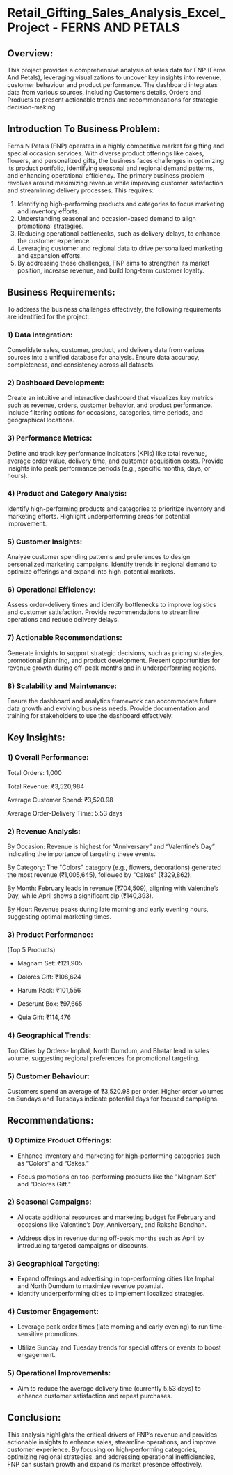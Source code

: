 # Retail_Gifting_Sales_Analysis_Excel_Project -   FERNS AND PETALS

## Overview:

This project provides a comprehensive analysis of sales data for FNP (Ferns And Petals), leveraging visualizations to uncover key insights into revenue, customer behaviour and product performance. The dashboard integrates data from various sources, including Customers details, Orders and Products to present actionable trends and recommendations for strategic decision-making.

## Introduction To Business Problem:

Ferns N Petals (FNP) operates in a highly competitive market for gifting and special occasion services. With diverse product offerings like cakes, flowers, and personalized gifts, the business faces challenges in optimizing its product portfolio, identifying seasonal and regional demand patterns, and enhancing operational efficiency. The primary business problem revolves around maximizing revenue while improving customer satisfaction and streamlining delivery processes. This requires:

1) Identifying high-performing products and categories to focus marketing and inventory efforts.
2) Understanding seasonal and occasion-based demand to align promotional strategies.
3) Reducing operational bottlenecks, such as delivery delays, to enhance the customer experience.
4) Leveraging customer and regional data to drive personalized marketing and expansion efforts.
5) By addressing these challenges, FNP aims to strengthen its market position, increase revenue, and build long-term customer loyalty.

## Business Requirements:

To address the business challenges effectively, the following requirements are identified for the project:

### 1) Data Integration:
Consolidate sales, customer, product, and delivery data from various sources into a unified database for analysis.
Ensure data accuracy, completeness, and consistency across all datasets.

### 2) Dashboard Development:
Create an intuitive and interactive dashboard that visualizes key metrics such as revenue, orders, customer behavior, and product performance.
Include filtering options for occasions, categories, time periods, and geographical locations.

### 3) Performance Metrics:
Define and track key performance indicators (KPIs) like total revenue, average order value, delivery time, and customer acquisition costs.
Provide insights into peak performance periods (e.g., specific months, days, or hours).

### 4) Product and Category Analysis:
Identify high-performing products and categories to prioritize inventory and marketing efforts.
Highlight underperforming areas for potential improvement.

### 5) Customer Insights:
Analyze customer spending patterns and preferences to design personalized marketing campaigns.
Identify trends in regional demand to optimize offerings and expand into high-potential markets.

### 6) Operational Efficiency:
Assess order-delivery times and identify bottlenecks to improve logistics and customer satisfaction.
Provide recommendations to streamline operations and reduce delivery delays.

### 7) Actionable Recommendations:
Generate insights to support strategic decisions, such as pricing strategies, promotional planning, and product development.
Present opportunities for revenue growth during off-peak months and in underperforming regions.

### 8) Scalability and Maintenance:
Ensure the dashboard and analytics framework can accommodate future data growth and evolving business needs.
Provide documentation and training for stakeholders to use the dashboard effectively.

## Key Insights:

### 1) Overall Performance:
Total Orders: 1,000

Total Revenue: ₹3,520,984

Average Customer Spend: ₹3,520.98

Average Order-Delivery Time: 5.53 days

### 2) Revenue Analysis:
By Occasion: Revenue is highest for “Anniversary” and “Valentine’s Day” indicating the importance of targeting these events.

By Category: The "Colors" category (e.g., flowers, decorations) generated the most revenue (₹1,005,645), followed by "Cakes" (₹329,862).

By Month: February leads in revenue (₹704,509), aligning with Valentine’s Day, while April shows a significant dip (₹140,393).

By Hour: Revenue peaks during late morning and early evening hours, suggesting optimal marketing times.


### 3) Product Performance:
   (Top 5 Products)
   - Magnam Set: ₹121,905
     
   - Dolores Gift: ₹106,624
     
   - Harum Pack: ₹101,556
     
   - Deserunt Box: ₹97,665
     
   - Quia Gift: ₹114,476

### 4) Geographical Trends:
Top Cities by Orders- Imphal, North Dumdum, and Bhatar lead in sales volume, suggesting regional preferences for promotional targeting.

### 5) Customer Behaviour:
  Customers spend an average of ₹3,520.98 per order.
  Higher order volumes on Sundays and Tuesdays indicate potential days for focused campaigns.

 ## Recommendations: 
 
 ### 1) Optimize Product Offerings:
  - Enhance inventory and marketing for high-performing categories such as “Colors” and “Cakes.”
    
  - Focus promotions on top-performing products like the "Magnam Set" and "Dolores Gift."

### 2) Seasonal Campaigns:
 - Allocate additional resources and marketing budget for February and occasions like Valentine’s Day, Anniversary, and Raksha Bandhan.
   
 - Address dips in revenue during off-peak months such as April by introducing targeted campaigns or discounts.

### 3) Geographical Targeting:
- Expand offerings and advertising in top-performing cities like Imphal and North Dumdum to maximize revenue potential.
- Identify underperforming cities to implement localized strategies.

### 4) Customer Engagement:
- Leverage peak order times (late morning and early evening) to run time-sensitive promotions.
  
- Utilize Sunday and Tuesday trends for special offers or events to boost engagement.

### 5) Operational Improvements:
- Aim to reduce the average delivery time (currently 5.53 days) to enhance customer satisfaction and repeat purchases.

## Conclusion:

This analysis highlights the critical drivers of FNP’s revenue and provides actionable insights to enhance sales, streamline operations, and improve customer experience. By focusing on high-performing categories, optimizing regional strategies, and addressing operational inefficiencies, FNP can sustain growth and expand its market presence effectively.




